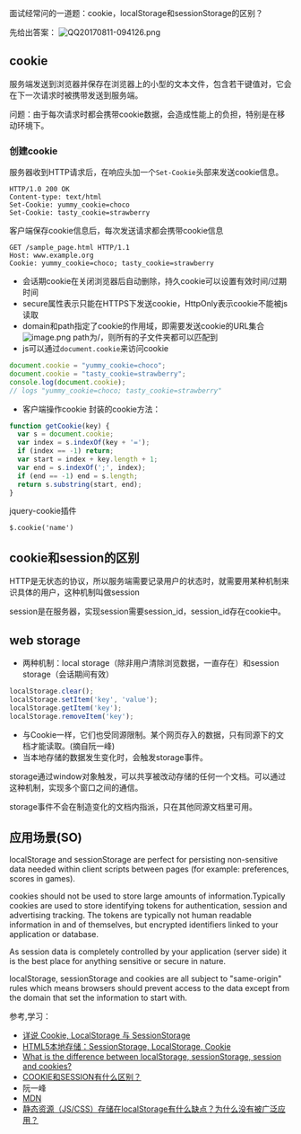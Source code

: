 面试经常问的一道题：cookie，localStorage和sessionStorage的区别？

先给出答案：
![QQ20170811-094126.png](http://upload-images.jianshu.io/upload_images/4952363-0eb4bb7c8bc4ba53.png?imageMogr2/auto-orient/strip%7CimageView2/2/w/1240)

## cookie
服务端发送到浏览器并保存在浏览器上的小型的文本文件，包含若干键值对，它会在下一次请求时被携带发送到服务端。

问题：由于每次请求时都会携带cookie数据，会造成性能上的负担，特别是在移动环境下。

### 创建cookie
服务器收到HTTP请求后，在响应头加一个`Set-Cookie`头部来发送cookie信息。
```
HTTP/1.0 200 OK
Content-type: text/html
Set-Cookie: yummy_cookie=choco
Set-Cookie: tasty_cookie=strawberry
```
客户端保存cookie信息后，每次发送请求都会携带cookie信息
```
GET /sample_page.html HTTP/1.1
Host: www.example.org
Cookie: yummy_cookie=choco; tasty_cookie=strawberry
```
- 会话期cookie在关闭浏览器后自动删除，持久cookie可以设置有效时间/过期时间
- secure属性表示只能在HTTPS下发送cookie，HttpOnly表示cookie不能被js读取
- domain和path指定了cookie的作用域，即需要发送cookie的URL集合
![image.png](http://upload-images.jianshu.io/upload_images/4952363-5f5e0b977f9f5bb2.png?imageMogr2/auto-orient/strip%7CimageView2/2/w/1240)
path为/，则所有的子文件夹都可以匹配到
- js可以通过`document.cookie`来访问cookie
```js
document.cookie = "yummy_cookie=choco"; 
document.cookie = "tasty_cookie=strawberry"; 
console.log(document.cookie); 
// logs "yummy_cookie=choco; tasty_cookie=strawberry"
```
- 客户端操作cookie
封装的cookie方法：
```js
function getCookie(key) {
  var s = document.cookie;
  var index = s.indexOf(key + '=');
  if (index == -1) return;
  var start = index + key.length + 1;
  var end = s.indexOf(';', index);
  if (end == -1) end = s.length;
  return s.substring(start, end);
}
```
jquery-cookie插件
```
$.cookie('name')
```

## cookie和session的区别
HTTP是无状态的协议，所以服务端需要记录用户的状态时，就需要用某种机制来识具体的用户，这种机制叫做session

session是在服务器，实现session需要session_id，session_id存在cookie中。

## web storage
- 两种机制：local storage（除非用户清除浏览数据，一直存在）和session storage（会话期间有效）
```js
localStorage.clear();
localStorage.setItem('key', 'value');
localStorage.getItem('key'); 
localStorage.removeItem('key');
```
- 与Cookie一样，它们也受同源限制。某个网页存入的数据，只有同源下的文档才能读取。(摘自阮一峰)
- 当本地存储的数据发生变化时，会触发storage事件。

storage通过window对象触发，可以共享被改动存储的任何一个文档。可以通过这种机制，实现多个窗口之间的通信。

storage事件不会在制造变化的文档内指派，只在其他同源文档里可用。

## 应用场景(SO)
localStorage and sessionStorage are perfect for persisting non-sensitive data needed within client scripts between pages (for example: preferences, scores in games).

cookies should not be used to store large amounts of information.Typically cookies are used to store identifying tokens for authentication, session and advertising tracking. The tokens are typically not human readable information in and of themselves, but encrypted identifiers linked to your application or database.

As session data is completely controlled by your application (server side) it is the best place for anything sensitive or secure in nature.

localStorage, sessionStorage and cookies are all subject to "same-origin" rules which means browsers should prevent access to the data except from the domain that set the information to start with.

参考,学习：
- [详说 Cookie, LocalStorage 与 SessionStorage](http://jerryzou.com/posts/cookie-and-web-storage/)
- [HTML5本地存储：SessionStorage, LocalStorage, Cookie](http://harttle.com/2015/08/16/localstorage-sessionstorage-cookie.html)
- [What is the difference between localStorage, sessionStorage, session and cookies?](https://stackoverflow.com/questions/19867599/what-is-the-difference-between-localstorage-sessionstorage-session-and-cookies)
- [COOKIE和SESSION有什么区别？](https://www.zhihu.com/question/19786827/answer/28752144?utm_medium=social&utm_source=wechat_session) 
- 阮一峰
- [MDN](https://developer.mozilla.org/zh-CN/docs/Web/API/Web_Storage_API/Using_the_Web_Storage_API)
- [静态资源（JS/CSS）存储在localStorage有什么缺点？为什么没有被广泛应用？](https://www.zhihu.com/question/28467444) 
